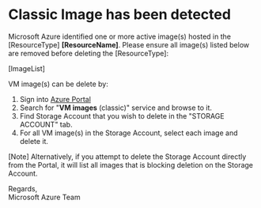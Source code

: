 <properties
pageTitle="Classic Image attached message"
description="Classic Image attached message"
infoBubbleText="Classic Image attached message"
service="microsoft.storage"
resource="storage"
authors="passaree"
displayOrder=""
articleId="Storagev2insights_DeletionClassic_ImageAttached"
diagnosticScenario="Classic Image attached message"
selfHelpType="diagnostics"
supportTopicIds=""
resourceTags="windows"
productPesIds=""
cloudEnvironments="public"
/>

# **Classic Image has been detected**
<!--issueDescription-->
Microsoft Azure identified one or more active image(s) hosted in the <!--$ResourceType-->[ResourceType]<!--/$ResourceType--> **<!--$ResourceName-->[ResourceName]<!--/$ResourceName-->**. Please ensure all image(s) listed below are removed before deleting the <!--$ResourceType-->[ResourceType]<!--/$ResourceType-->: 

<!--$ImageList-->[ImageList]<!--/$ImageList-->

VM image(s) can be delete by: <br>
1. Sign into [Azure Portal](https://portal.azure.com) <br>
2. Search for "**VM images** (classic)" service and browse to it. <br>
3. Find Storage Account that you wish to delete in the "STORAGE ACCOUNT" tab. <br>
4. For all VM image(s) in the Storage Account, select each image and delete it. 

[Note] Alternatively, if you attempt to delete the Storage Account directly from the Portal, it will list all images that is blocking deletion on the Storage Account. <br>

Regards,<br>
Microsoft Azure Team
<!--/issueDescription-->
